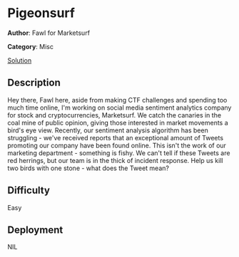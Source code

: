 # Pigeonsurf

**Author**: Fawl for Marketsurf

**Category**: Misc

[Solution](solve/solve.md)

## Description

Hey there, Fawl here, aside from making CTF challenges and spending too much time online, I'm working on social media sentiment analytics company for stock and cryptocurrencies, Marketsurf. We catch the canaries in the coal mine of public opinion, giving those interested in market movements a bird's eye view.
Recently, our sentiment analysis algorithm has been struggling - we've received reports that an exceptional amount of Tweets promoting our company have been found online. This isn't the work of our marketing department - something is fishy. 
We can't tell if these Tweets are red herrings, but our team is in the thick of incident response. Help us kill two birds with one stone - what does the Tweet mean?

## Difficulty

Easy

## Deployment

NIL
